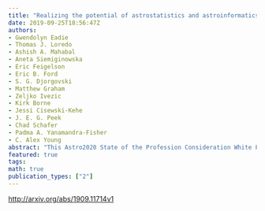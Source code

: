 ```yaml
---
title: "Realizing the potential of astrostatistics and astroinformatics"
date: 2019-09-25T18:56:47Z
authors:
- Gwendolyn Eadie
- Thomas J. Loredo
- Ashish A. Mahabal
- Aneta Siemiginowska
- Eric Feigelson
- Eric B. Ford
- S. G. Djorgovski
- Matthew Graham
- Zeljko Ivezic
- Kirk Borne
- Jessi Cisewski-Kehe
- J. E. G. Peek
- Chad Schafer
- Padma A. Yanamandra-Fisher
- C. Alex Young
abstract: "This Astro2020 State of the Profession Consideration White Paper highlights the growth of astrostatistics and astroinformatics in astronomy, identifies key issues hampering the maturation of these new subfields, and makes recommendations for structural improvements at different levels that, if acted upon, will make significant positive impacts across astronomy."
featured: true
tags:
math: true
publication_types: ["2"]
---
```

http://arxiv.org/abs/1909.11714v1
